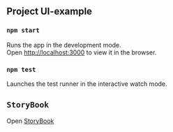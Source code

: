 ## Project UI-example

### `npm start`
Runs the app in the development mode.<br />
Open [http://localhost:3000](http://localhost:3000) to view it in the browser.

### `npm test`

Launches the test runner in the interactive watch mode.


## `StoryBook`
Open [StoryBook](https://samogray.github.io/ui-example/docs/ui/)